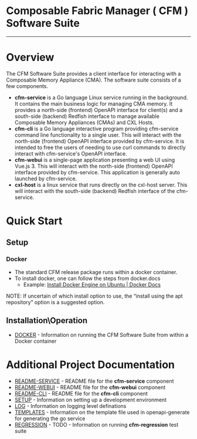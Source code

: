 # Composable Fabric Manager ( CFM ) Software Suite

---

# Overview

The CFM Software Suite provides a client interface for interacting with a Composable Memory Appliance (CMA). The software suite consists of a few components.

- **cfm-service** is a Go language Linux service running in the background. It contains the main business logic for managing CMA memory. It provides a north-side (frontend) OpenAPI interface for client(s) and a south-side (backend) Redfish interface to manage available Composable Memory Appliances (CMAs) and CXL Hosts.
- **cfm-cli** is a Go language interactive program providing cfm-service command line functionality to a single user. This will interact with the north-side (frontend) OpenAPI interface provided by cfm-service. It is intended to free the users of needing to use curl commands to directly interact with cfm-service's OpenAPI interface.
- **cfm-webui** is a single-page application presenting a web UI using Vue.js 3. This will interact with the north-side (frontend) OpenAPI interface provided by cfm-service. This application is generally auto launched by cfm-service.
- **cxl-host** is a linux service that runs directly on the cxl-host server. This will interact with the south-side (backend) Redfish interface of the cfm-service.

# Quick Start

## Setup

### Docker

- The standard CFM release package runs within a docker container.
- To install docker, one can follow the steps from docker.docs
  - Example: [Install Docker Engine on Ubuntu | Docker Docs](https://docs.docker.com/engine/install/ubuntu/)

NOTE: If uncertain of which install option to use, the “install using the apt repository” option is a suggested option.

## Installation\Operation

- [DOCKER](docs/DOCKER.md) - Information on running the CFM Software Suite from within a Docker container

# Additional Project Documentation

- [README-SERVICE](docs/SERVICE.md) - README file for the **cfm-service** component
- [README-WEBUI](webui/README.md) - README file for the **cfm-webui** component
- [README-CLI](cli/README.md) - README file for the **cfm-cli** component
- [SETUP](docs/SETUP.md) - Information on setting up a development environment
- [LOG](docs/LOG.md) - Information on logging level definations
- [TEMPLATES](docs/TEMPLATES.md) - Information on the template file used in openapi-generate for generating the go service
- [REGRESSION](docs/REGRESSION.md) - TODO - Information on running **cfm-regression** test suite
